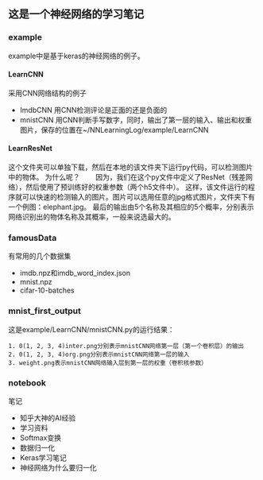 ## 这是一个神经网络的学习笔记
### example
example中是基于keras的神经网络的例子。
#### LearnCNN
采用CNN网络结构的例子

- ImdbCNN 用CNN检测评论是正面的还是负面的
- mnistCNN 用CNN判断手写数字，同时，输出了第一层的输入、输出和权重图片，保存的位置在~/NNLearningLog/example/LearnCNN
#### LearnResNet
这个文件夹可以单独下载，然后在本地的该文件夹下运行py代码，可以检测图片中的物体。
为什么呢？
&emsp;&emsp;因为，我们在这个py文件中定义了ResNet（残差网络），然后使用了预训练好的权重参数（两个h5文件中）。
这样，该文件运行的程序就可以快速的检测输入的图片。图片可以选用任意的jpg格式图片，文件夹下有一个例图：elephant.jpg。
最后的输出由5个名称及其相应的5个概率，分别表示网络识别出的物体名称及其概率，一般来说选最大的。
### famousData
有常用的几个数据集

- imdb.npz和imdb_word_index.json
- mnist.npz
- cifar-10-batches
### mnist_first_output
这是example/LearnCNN/mnistCNN.py的运行结果：
	
	1. 0(1, 2, 3, 4)inter.png分别表示mnistCNN网络第一层（第一个卷积层）的输出
	2. 0(1, 2, 3, 4)org.png分别表示mnistCNN网络第一层的输入
	3. weight.png表示mnistCNN网络输入层到第一层的权重（卷积核参数）
### notebook
笔记
- 知乎大神的AI经验
- 学习资料
- Softmax变换
- 数据归一化
- Keras学习笔记
- 神经网络为什么要归一化
